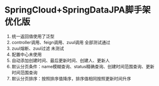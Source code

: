 # SpringCloud+SpringDataJPA脚手架 优化版
1. 统一返回值使用了泛型
2. controller调用、feign调用、zuul调用 全部测试通过 
3. zuul熔断、zuul过滤 未测试
4. 配置中心未使用
5. 自动添加创建时间、最后更新时间、创建人、更新人 
6. 默认分页条件：name模糊查询、status精确查询、创建时间范围查询、更新时间范围查询
7. 默认分页排序：按照排序值降序，排序值相同按照更新时间升序
